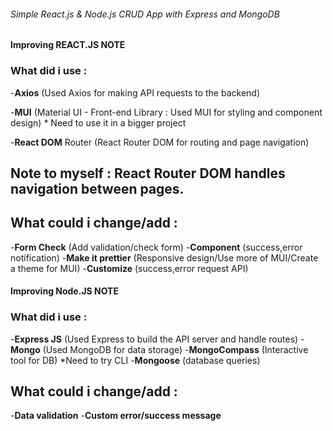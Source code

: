###### Simple React.js & Node.js CRUD App with Express and MongoDB



#### Improving REACT.JS NOTE 

### What did i use : 

-**Axios** (Used Axios for making API requests to the backend)
                 
-**MUI** (Material UI - Front-end Library : Used MUI for styling and component design) * Need to use it in a bigger project

-**React DOM** Router (React Router DOM for routing and page navigation)

## Note to myself : React Router DOM handles navigation between pages.

## What could i change/add :
-**Form Check** (Add validation/check form)
-**Component** (success,error notification)
-**Make it prettier** (Responsive design/Use more of MUI/Create a theme for MUI)
-**Customize** (success,error request API)



#### Improving Node.JS NOTE

### What did i use : 
-**Express JS** (Used Express to build the API server and handle routes)
-**Mongo** (Used MongoDB for data storage)
-**MongoCompass** (Interactive tool for DB) *Need to try CLI
-**Mongoose** (database queries)
                 
## What could i change/add : 
-**Data validation**
-**Custom error/success message**
                 
